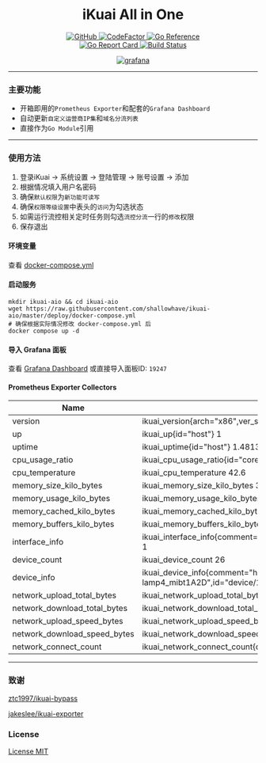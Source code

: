 <div align="center">
    <h1>iKuai All in One</h1>
    <p>
        <a href="https://github.com/nervebing/ikuai-aio/blob/master/LICENSE">
            <img alt="GitHub" src="https://img.shields.io/github/license/nervebing/ikuai-aio" />
        </a>
        <a href="https://www.codefactor.io/repository/github/nervebing/ikuai-aio">
            <img src="https://www.codefactor.io/repository/github/nervebing/ikuai-aio/badge" alt="CodeFactor" />
        </a>
        <a href="https://pkg.go.dev/github.com/nervebing/ikuai-aio">
            <img src="https://pkg.go.dev/badge/github.com/nervebing/ikuai-aio.svg" alt="Go Reference" />
        </a>
        <br>
        <a href="https://goreportcard.com/report/github.com/nervebing/ikuai-aio">
            <img src="https://goreportcard.com/badge/github.com/nervebing/ikuai-aio" alt="Go Report Card" />
        </a>
        <a href="https://actions-badge.atrox.dev/NERVEbing/ikuai-aio/goto">
            <img alt="Build Status"
                src="https://img.shields.io/endpoint.svg?url=https%3A%2F%2Factions-badge.atrox.dev%2FNERVEbing%2Fikuai-aio%2Fbadge&style=flat" />
        </a>
    </p>
    <a href="grafana/dashboard.jpg">
        <img alt="grafana" src="grafana/dashboard.jpg" style="max-height: 600px" />
    </a>
</div>

---

### 主要功能

- 开箱即用的`Prometheus Exporter`和配套的`Grafana Dashboard`
- 自动更新`自定义运营商IP集`和`域名分流列表`
- 直接作为`Go Module`引用

---

### 使用方法

1. 登录iKuai -> 系统设置 -> 登陆管理 -> 账号设置 -> 添加
2. 根据情况填入用户名密码
3. 确保`默认权限`为`新功能可读写`
4. 确保`权限等级设置`中表头的`访问`为勾选状态
5. 如需运行流控相关定时任务则勾选`流控分流`一行的`修改`权限
6. 保存退出

#### 环境变量

查看 [docker-compose.yml](deploy/docker-compose.yml)

#### 启动服务

```shell
mkdir ikuai-aio && cd ikuai-aio
wget https://raw.githubusercontent.com/shallowhave/ikuai-aio/master/deploy/docker-compose.yml
# 确保根据实际情况修改 docker-compose.yml 后
docker compose up -d
```

#### 导入 Grafana 面板

查看 [Grafana Dashboard](https://grafana.com/grafana/dashboards/19247-ikuai/) 或直接导入面板ID: `19247`

#### Prometheus Exporter Collectors

| Name                         | Example                                                                                                                                                                              |
|------------------------------|--------------------------------------------------------------------------------------------------------------------------------------------------------------------------------------|
| version                      | ikuai_version{arch="x86",ver_string="3.7.4 x64 Build202307111447",version="3.7.4"} 1                                                                                                 |
| up                           | ikuai_up{id="host"} 1                                                                                                                                                                |
| uptime                       | ikuai_uptime{id="host"} 1.481335e+06                                                                                                                                                 |
| cpu_usage_ratio              | ikuai_cpu_usage_ratio{id="core/1"} 0.06                                                                                                                                              |
| cpu_temperature              | ikuai_cpu_temperature 42.6                                                                                                                                                           |
| memory_size_kilo_bytes       | ikuai_memory_size_kilo_bytes 3.898132e+06                                                                                                                                            |
| memory_usage_kilo_bytes      | ikuai_memory_usage_kilo_bytes 792580                                                                                                                                                 |
| memory_cached_kilo_bytes     | ikuai_memory_cached_kilo_bytes 87504                                                                                                                                                 |
| memory_buffers_kilo_bytes    | ikuai_memory_buffers_kilo_bytes 136664                                                                                                                                               |
| interface_info               | ikuai_interface_info{comment="",display="wan1",id="interface/wan1",interface="wan1",internet="PPPOE",ip_addr="xxx.xx.xxx.xx",parent_interface="wan1"} 1                              |
| device_count                 | ikuai_device_count 26                                                                                                                                                                |
| device_info                  | ikuai_device_info{comment="home-light-mi",display="home-light-mi",hostname="yeelink-light-lamp4_mibt1A2D",id="device/192.168.3.57",ip_addr="192.168.3.57",mac="xx:xx:xx:xx:xx:xx"} 1 |
| network_upload_total_bytes   | ikuai_network_upload_total_bytes{display="home-light-mi",id="device/192.168.3.57"} 7.718279e+06                                                                                      |
| network_download_total_bytes | ikuai_network_download_total_bytes{display="home-light-mi",id="device/192.168.3.57"} 7.008623e+06                                                                                    |
| network_upload_speed_bytes   | ikuai_network_upload_speed_bytes{display="home-light-mi",id="device/192.168.3.57"} 0                                                                                                 |
| network_download_speed_bytes | ikuai_network_download_speed_bytes{display="home-light-mi",id="device/192.168.3.57"} 0                                                                                               |
| network_connect_count        | ikuai_network_connect_count{display="home-light-mi",id="device/192.168.3.57"} 1                                                                                                      |

---

### 致谢

[ztc1997/ikuai-bypass](https://github.com/ztc1997/ikuai-bypass)

[jakeslee/ikuai-exporter](https://github.com/jakeslee/ikuai-exporter)

### License

[License MIT](LICENSE)
